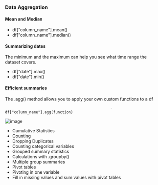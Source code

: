 ### Data Aggregation 

#### Mean and Median

- df["column_name"].mean()
- df["column_name"].median()

#### Summarizing dates
The minimum and the maximum can help you see what time range the dataset covers. 
- df["date"].max()
- df["date"].min()


#### Efficient summaries
The .agg() method allows you to apply your own custom functions to a df


                                                    - df["column_name"].agg(function)
                                                 
                                                 
                                                 
 ![image](https://user-images.githubusercontent.com/72341578/151697432-961de1ae-2e9b-4925-9691-1c41ff8a469f.png)
    
                                             
- Cumulative Statistics 
- Counting
- Dropping Duplicates
- Counting categorical variables
- Grouped summary statistics
- Calculations with .groupby()
- Multiple group summaries
- Pivot tables
- Pivoting in one variable
- Fill in missing values and sum values with pivot tables
